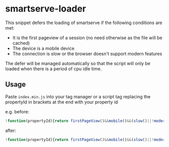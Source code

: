 # smartserve-loader

This snippet defers the loading of smartserve if the following conditions are met:

- It is the first pageview of a session (no need otherwise as the file will be cached)
- The device is a mobile device
- The connection is slow or the browser doesn't support modern features

The defer will be managed automatically so that the script will only be loaded when there is a period of cpu idle time.

## Usage

Paste `index.min.js` into your tag manager or a script tag replacing the propertyId in brackets at the end with your property id


e.g. before:
```js
!function(propertyId){return firstPageView()&&mobile()&&(slow()||!modern())?whenIdle(fetch):fetch();function slow(){var e=navigator.connection||navigator.mozConnection||navigator.webkitConnection;return e&&has(["slow-2g","2g","3g"],e.effectiveType)}function mobile(){return void 0!==window.orientation||-1!==navigator.userAgent.indexOf("IEMobile")}function modern(){try{return Boolean(eval("(async () => await true)()").then)}catch(e){return}}function whenIdle(e){var t=+new Date;setTimeout(function(){return 200<new Date-t?idle(e):void e()},100)}function firstPageView(){var e="qubit-defer";return!has(decodeURIComponent(document.cookie),e)&&(document.cookie=e+"=1;",1)}function has(e,t){return-1<e.indexOf(t)}function fetch(){var t,n=document.createElement("script");return n.type="text/javascript",n.async=!0,n.defer=!0,n.src="https://static.goqubit.com/smartserve-"+propertyId+".js",n.onerror=n.onload=function(e){return e&&"error"===e.type?o():t||n.readyState&&!/^(c|loade)/.test(n.readyState)?void 0:o()},document.head.appendChild(n),n;function o(){t=!0,n.parentElement&&n.parentElement.removeChild(n)}}}(propertyId);
```

after:
```js
!function(propertyId){return firstPageView()&&mobile()&&(slow()||!modern())?whenIdle(fetch):fetch();function slow(){var e=navigator.connection||navigator.mozConnection||navigator.webkitConnection;return e&&has(["slow-2g","2g","3g"],e.effectiveType)}function mobile(){return void 0!==window.orientation||-1!==navigator.userAgent.indexOf("IEMobile")}function modern(){try{return Boolean(eval("(async () => await true)()").then)}catch(e){return}}function whenIdle(e){var t=+new Date;setTimeout(function(){return 200<new Date-t?idle(e):void e()},100)}function firstPageView(){var e="qubit-defer";return!has(decodeURIComponent(document.cookie),e)&&(document.cookie=e+"=1;",1)}function has(e,t){return-1<e.indexOf(t)}function fetch(){var t,n=document.createElement("script");return n.type="text/javascript",n.async=!0,n.defer=!0,n.src="https://static.goqubit.com/smartserve-"+propertyId+".js",n.onerror=n.onload=function(e){return e&&"error"===e.type?o():t||n.readyState&&!/^(c|loade)/.test(n.readyState)?void 0:o()},document.head.appendChild(n),n;function o(){t=!0,n.parentElement&&n.parentElement.removeChild(n)}}}(2499);
```

